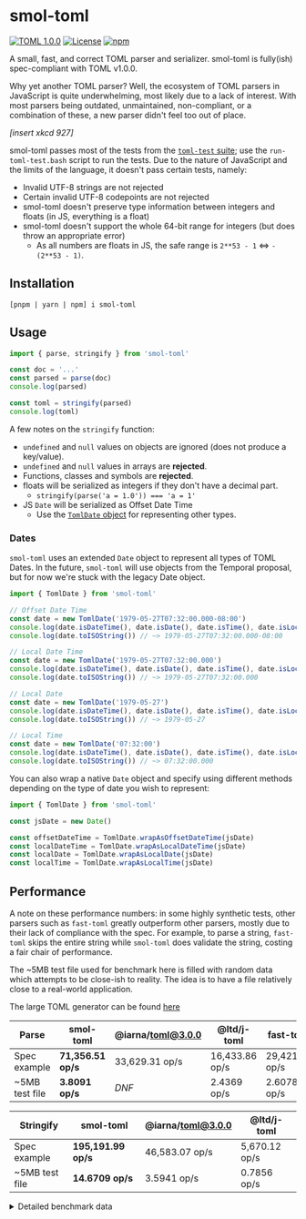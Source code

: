 # smol-toml
[![TOML 1.0.0](https://img.shields.io/badge/TOML-1.0.0-9c4221?style=flat-square)](https://toml.io/en/v1.0.0)
[![License](https://img.shields.io/github/license/squirrelchat/smol-toml.svg?style=flat-square)](https://github.com/squirrelchat/smol-toml/blob/mistress/LICENSE)
[![npm](https://img.shields.io/npm/v/smol-toml?style=flat-square)](https://npm.im/smol-toml)

A small, fast, and correct TOML parser and serializer. smol-toml is fully(ish) spec-compliant with TOML v1.0.0.

Why yet another TOML parser? Well, the ecosystem of TOML parsers in JavaScript is quite underwhelming, most likely due
to a lack of interest. With most parsers being outdated, unmaintained, non-compliant, or a combination of these, a new
parser didn't feel too out of place.

*[insert xkcd 927]*

smol-toml passes most of the tests from the [`toml-test` suite](https://github.com/toml-lang/toml-test); use the
`run-toml-test.bash` script to run the tests. Due to the nature of JavaScript and the limits of the language,
it doesn't pass certain tests, namely:
- Invalid UTF-8 strings are not rejected
- Certain invalid UTF-8 codepoints are not rejected
- smol-toml doesn't preserve type information between integers and floats (in JS, everything is a float)
- smol-toml doesn't support the whole 64-bit range for integers (but does throw an appropriate error)
  - As all numbers are floats in JS, the safe range is `2**53 - 1` <=> `-(2**53 - 1)`.

## Installation
```
[pnpm | yarn | npm] i smol-toml
```

## Usage
```js
import { parse, stringify } from 'smol-toml'

const doc = '...'
const parsed = parse(doc)
console.log(parsed)

const toml = stringify(parsed)
console.log(toml)
```

A few notes on the `stringify` function:
- `undefined` and `null` values on objects are ignored (does not produce a key/value).
- `undefined` and `null` values in arrays are **rejected**.
- Functions, classes and symbols are **rejected**.
- floats will be serialized as integers if they don't have a decimal part.
  - `stringify(parse('a = 1.0')) === 'a = 1'`
- JS `Date` will be serialized as Offset Date Time
  - Use the [`TomlDate` object](#dates) for representing other types.

### Dates
`smol-toml` uses an extended `Date` object to represent all types of TOML Dates. In the future, `smol-toml` will use
objects from the Temporal proposal, but for now we're stuck with the legacy Date object.

```js
import { TomlDate } from 'smol-toml'

// Offset Date Time
const date = new TomlDate('1979-05-27T07:32:00.000-08:00')
console.log(date.isDateTime(), date.isDate(), date.isTime(), date.isLocal()) // ~> true, false, false, false
console.log(date.toISOString()) // ~> 1979-05-27T07:32:00.000-08:00

// Local Date Time
const date = new TomlDate('1979-05-27T07:32:00.000')
console.log(date.isDateTime(), date.isDate(), date.isTime(), date.isLocal()) // ~> true, false, false, true
console.log(date.toISOString()) // ~> 1979-05-27T07:32:00.000

// Local Date
const date = new TomlDate('1979-05-27')
console.log(date.isDateTime(), date.isDate(), date.isTime(), date.isLocal()) // ~> false, true, false, true
console.log(date.toISOString()) // ~> 1979-05-27

// Local Time
const date = new TomlDate('07:32:00')
console.log(date.isDateTime(), date.isDate(), date.isTime(), date.isLocal()) // ~> false, false, true, true
console.log(date.toISOString()) // ~> 07:32:00.000
```

You can also wrap a native `Date` object and specify using different methods depending on the type of date you wish
to represent:

```js
import { TomlDate } from 'smol-toml'

const jsDate = new Date()

const offsetDateTime = TomlDate.wrapAsOffsetDateTime(jsDate)
const localDateTime = TomlDate.wrapAsLocalDateTime(jsDate)
const localDate = TomlDate.wrapAsLocalDate(jsDate)
const localTime = TomlDate.wrapAsLocalTime(jsDate)
```

## Performance
A note on these performance numbers: in some highly synthetic tests, other parsers such as `fast-toml` greatly
outperform other parsers, mostly due to their lack of compliance with the spec. For example, to parse a string,
`fast-toml` skips the entire string while `smol-toml` does validate the string, costing a fair chair of performance.

The ~5MB test file used for benchmark here is filled with random data which attempts to be close-ish to reality. The
idea is to have a file relatively close to a real-world application.

The large TOML generator can be found [here](https://gist.github.com/cyyynthia/e77c744cb6494dabe37d0182506526b9)

| **Parse**      | smol-toml           | @iarna/toml@3.0.0 | @ltd/j-toml     | fast-toml       |
|----------------|---------------------|-------------------|-----------------|-----------------|
| Spec example   | **71,356.51 op/s**  | 33,629.31 op/s    | 16,433.86 op/s  | 29,421.60 op/s  |
| ~5MB test file | **3.8091 op/s**     | *DNF*             | 2.4369 op/s     | 2.6078 op/s     |

| **Stringify**  | smol-toml            | @iarna/toml@3.0.0 | @ltd/j-toml    |
|----------------|----------------------|-------------------|----------------|
| Spec example   | **195,191.99 op/s**  | 46,583.07 op/s    | 5,670.12 op/s  |
| ~5MB test file | **14.6709 op/s**     | 3.5941 op/s       | 0.7856 op/s    |

<details>
<summary>Detailed benchmark data</summary>

Tests ran using Vitest v0.31.0 on commit f58cb6152e667e9cea09f31c93d90652e3b82bf5

CPU: Intel Core i7 7700K (4.2GHz)

```
 RUN  v0.31.0

 ✓ bench/parseSpecExample.bench.ts (4) 2462ms
     name                hz     min     max    mean     p75     p99    p995    p999     rme  samples
   · smol-toml    71,356.51  0.0132  0.2633  0.0140  0.0137  0.0219  0.0266  0.1135  ±0.37%    35679   fastest
   · @iarna/toml  33,629.31  0.0272  0.2629  0.0297  0.0287  0.0571  0.0650  0.1593  ±0.45%    16815
   · @ltd/j-toml  16,433.86  0.0523  1.3088  0.0608  0.0550  0.1140  0.1525  0.7348  ±1.47%     8217   slowest
   · fast-toml    29,421.60  0.0305  0.2995  0.0340  0.0312  0.0618  0.0640  0.1553  ±0.47%    14711
 ✓ bench/parseLargeMixed.bench.ts (3) 16062ms
     name             hz     min     max    mean     p75     p99    p995    p999     rme  samples
   · smol-toml    3.8091  239.60  287.30  262.53  274.17  287.30  287.30  287.30  ±3.66%       10   fastest
   · @ltd/j-toml  2.4369  376.73  493.49  410.35  442.58  493.49  493.49  493.49  ±7.08%       10   slowest
   · fast-toml    2.6078  373.88  412.79  383.47  388.62  412.79  412.79  412.79  ±2.72%       10
 ✓ bench/stringifySpecExample.bench.ts (3) 1886ms
     name                 hz     min     max    mean     p75     p99    p995    p999     rme  samples
   · smol-toml    195,191.99  0.0047  0.2704  0.0051  0.0050  0.0099  0.0110  0.0152  ±0.41%    97596   fastest
   · @iarna/toml   46,583.07  0.0197  0.2808  0.0215  0.0208  0.0448  0.0470  0.1704  ±0.47%    23292
   · @ltd/j-toml    5,670.12  0.1613  0.5768  0.1764  0.1726  0.3036  0.3129  0.4324  ±0.56%     2836   slowest
 ✓ bench/stringifyLargeMixed.bench.ts (3) 24057ms
     name              hz       min       max      mean       p75       p99      p995      p999     rme  samples
   · smol-toml    14.6709   65.1071   79.2199   68.1623   67.1088   79.2199   79.2199   79.2199  ±5.25%       10   fastest
   · @iarna/toml   3.5941    266.48    295.24    278.24    290.10    295.24    295.24    295.24  ±2.83%       10
   · @ltd/j-toml   0.7856  1,254.33  1,322.05  1,272.87  1,286.82  1,322.05  1,322.05  1,322.05  ±1.37%       10   slowest


 BENCH  Summary

  smol-toml - bench/parseLargeMixed.bench.ts >
    1.46x faster than fast-toml
    1.56x faster than @ltd/j-toml

  smol-toml - bench/parseSpecExample.bench.ts >
    2.12x faster than @iarna/toml
    2.43x faster than fast-toml
    4.34x faster than @ltd/j-toml

  smol-toml - bench/stringifyLargeMixed.bench.ts >
    4.00x faster than @iarna/toml
    18.33x faster than @ltd/j-toml

  smol-toml - bench/stringifySpecExample.bench.ts >
    4.19x faster than @iarna/toml
    34.42x faster than @ltd/j-toml
```

---
Additional notes:

I initially tried to benchmark `toml-nodejs`, but the 0.3.0 package is broken.
I initially reported this to the library author, but the author decided to
- a) advise to use a custom loader (via *experimental* flag) to circumvent the invalid imports.
  - Said flag, `--experimental-specifier-resolution`, has been removed in Node v20.
- b) [delete the issue](https://github.com/huan231/toml-nodejs/issues/12) when pointed out links to the NodeJS
documentation about the flag removal and standard resolution algorithm.

For the reference anyways, `toml-nodejs` (with proper imports) is ~8x slower on both parse benchmark with:
- spec example: 7,543.47 op/s
- 5mb mixed: 0.7006 op/s
</details>
